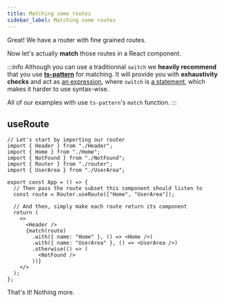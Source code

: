 ```yaml
---
title: Matching some routes
sidebar_label: Matching some routes
---
```


Great! We have a router with fine grained routes.

Now let's actually **match** those routes in a React component.

:::info
Although you can use a traditionnal `switch` we **heavily recommend** that you use **[ts-pattern](https://github.com/gvergnaud/ts-pattern)** for matching. It will provide you with **exhaustivity checks** and act as [an expression](https://developer.mozilla.org/en-US/docs/Web/JavaScript/Guide/Expressions_and_Operators#expressions), where `switch` is [a statement](https://developer.mozilla.org/en-US/docs/Web/JavaScript/Reference/Statements#statements_and_declarations_by_category), which makes it harder to use syntax-wise.

All of our examples with use `ts-pattern`'s `match` function.
:::

## useRoute

```tsx title="src/App.tsx"
// Let's start by importing our router
import { Header } from "./Header";
import { Home } from "./Home";
import { NotFound } from "./NotFound";
import { Router } from "./router";
import { UserArea } from "./UserArea";

export const App = () => {
  // Then pass the route subset this component should listen to
  const route = Router.useRoute(["Home", "UserArea"]);

  // And then, simply make each route return its component
  return (
    <>
      <Header />
      {match(route)
        .with({ name: "Home" }, () => <Home />)
        .with({ name: "UserArea" }, () => <UserArea />)
        .otherwise(() => (
          <NotFound />
        ))}
    </>
  );
};
```

That's it! Nothing more.
